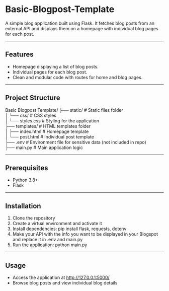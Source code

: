 # Basic-Blogpost-Template
A simple blog application built using Flask. It fetches blog posts from an external API and displays them on a homepage with individual blog pages for each post.

---

## Features
- Homepage displaying a list of blog posts.
- Individual pages for each blog post.
- Clean and modular code with routes for home and blog pages.

---

## Project Structure
Basic Blogpost Template/
├── static/            # Static files folder                                                                                                                           
│   └── css/           # CSS styles                                                                                                                                   
│       └── styles.css # Styling for the application                                                                                                                   
├── templates/         # HTML templates folder                                                                                                                         
│   ├── index.html     # Homepage template                                                                                                                             
│   └── post.html      # Individual post template                                                                                                                      
├── .env               # Environment file for sensitive data (not included in repo)                                                                                    
├── main.py            # Main application logic                                                                                                                        

---

## Prerequisites
- Python 3.8+
- Flask

---

## Installation
1. Clone the repository
2. Create a virtual environment and activate it
3. Install dependencies: pip install flask, requests, dotenv
4. Make your API with the info you want to be displayed in your Blogspot and replace it in .env and main.py
5. Run the application: python main.py

---

## Usage
- Access the application at http://127.0.0.1:5000/
- Browse blog posts and view individual blog details
